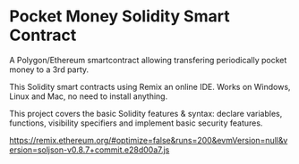 # Pocket Money Solidity Smart Contract
A Polygon/Ethereum smartcontract allowing transfering periodically pocket money to a 3rd party. 

This Solidity smart contracts using Remix an online IDE. Works on Windows, Linux and Mac, no need to install anything. 

This project covers the basic Solidity features & syntax: declare variables, functions, visibility specifiers and implement basic security features.

https://remix.ethereum.org/#optimize=false&runs=200&evmVersion=null&version=soljson-v0.8.7+commit.e28d00a7.js
